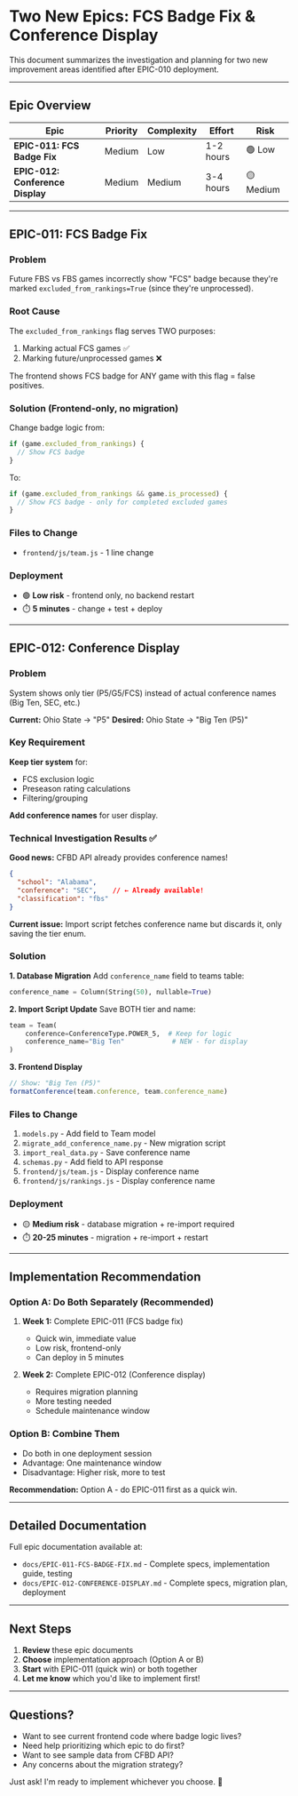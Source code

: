 # Two New Epics: FCS Badge Fix & Conference Display

This document summarizes the investigation and planning for two new improvement areas identified after EPIC-010 deployment.

---

## Epic Overview

| Epic | Priority | Complexity | Effort | Risk |
|------|----------|------------|--------|------|
| **EPIC-011: FCS Badge Fix** | Medium | Low | 1-2 hours | 🟢 Low |
| **EPIC-012: Conference Display** | Medium | Medium | 3-4 hours | 🟡 Medium |

---

## EPIC-011: FCS Badge Fix

### Problem
Future FBS vs FBS games incorrectly show "FCS" badge because they're marked `excluded_from_rankings=True` (since they're unprocessed).

### Root Cause
The `excluded_from_rankings` flag serves TWO purposes:
1. Marking actual FCS games ✅
2. Marking future/unprocessed games ❌

The frontend shows FCS badge for ANY game with this flag = false positives.

### Solution (Frontend-only, no migration)
Change badge logic from:
```javascript
if (game.excluded_from_rankings) {
  // Show FCS badge
}
```

To:
```javascript
if (game.excluded_from_rankings && game.is_processed) {
  // Show FCS badge - only for completed excluded games
}
```

### Files to Change
- `frontend/js/team.js` - 1 line change

### Deployment
- 🟢 **Low risk** - frontend only, no backend restart
- ⏱️ **5 minutes** - change + test + deploy

---

## EPIC-012: Conference Display

### Problem
System shows only tier (P5/G5/FCS) instead of actual conference names (Big Ten, SEC, etc.)

**Current:** Ohio State → "P5"
**Desired:** Ohio State → "Big Ten (P5)"

### Key Requirement
**Keep tier system** for:
- FCS exclusion logic
- Preseason rating calculations
- Filtering/grouping

**Add conference names** for user display.

### Technical Investigation Results ✅

**Good news:** CFBD API already provides conference names!

```json
{
  "school": "Alabama",
  "conference": "SEC",    // ← Already available!
  "classification": "fbs"
}
```

**Current issue:** Import script fetches conference name but discards it, only saving the tier enum.

### Solution

**1. Database Migration**
Add `conference_name` field to teams table:
```python
conference_name = Column(String(50), nullable=True)
```

**2. Import Script Update**
Save BOTH tier and name:
```python
team = Team(
    conference=ConferenceType.POWER_5,  # Keep for logic
    conference_name="Big Ten"            # NEW - for display
)
```

**3. Frontend Display**
```javascript
// Show: "Big Ten (P5)"
formatConference(team.conference, team.conference_name)
```

### Files to Change
1. `models.py` - Add field to Team model
2. `migrate_add_conference_name.py` - New migration script
3. `import_real_data.py` - Save conference name
4. `schemas.py` - Add field to API response
5. `frontend/js/team.js` - Display conference name
6. `frontend/js/rankings.js` - Display conference name

### Deployment
- 🟡 **Medium risk** - database migration + re-import required
- ⏱️ **20-25 minutes** - migration + re-import + restart

---

## Implementation Recommendation

### Option A: Do Both Separately (Recommended)
1. **Week 1:** Complete EPIC-011 (FCS badge fix)
   - Quick win, immediate value
   - Low risk, frontend-only
   - Can deploy in 5 minutes

2. **Week 2:** Complete EPIC-012 (Conference display)
   - Requires migration planning
   - More testing needed
   - Schedule maintenance window

### Option B: Combine Them
- Do both in one deployment session
- Advantage: One maintenance window
- Disadvantage: Higher risk, more to test

**Recommendation:** Option A - do EPIC-011 first as a quick win.

---

## Detailed Documentation

Full epic documentation available at:
- `docs/EPIC-011-FCS-BADGE-FIX.md` - Complete specs, implementation guide, testing
- `docs/EPIC-012-CONFERENCE-DISPLAY.md` - Complete specs, migration plan, deployment

---

## Next Steps

1. **Review** these epic documents
2. **Choose** implementation approach (Option A or B)
3. **Start** with EPIC-011 (quick win) or both together
4. **Let me know** which you'd like to implement first!

---

## Questions?

- Want to see current frontend code where badge logic lives?
- Need help prioritizing which epic to do first?
- Want to see sample data from CFBD API?
- Any concerns about the migration strategy?

Just ask! I'm ready to implement whichever you choose. 🚀

